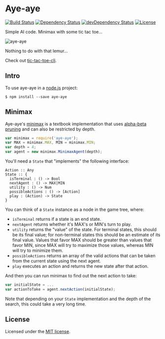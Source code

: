 # Aye-aye

[![Build Status](https://travis-ci.org/jordao76/aye-aye.svg)](https://travis-ci.org/jordao76/aye-aye)
[![Dependency Status](https://david-dm.org/jordao76/aye-aye.svg)](https://david-dm.org/jordao76/aye-aye)
[![devDependency Status](https://david-dm.org/jordao76/aye-aye/dev-status.svg)](https://david-dm.org/jordao76/aye-aye#info=devDependencies)
[![License](http://img.shields.io/:license-mit-blue.svg)](https://github.com/jordao76/aye-aye/blob/master/LICENSE.txt)

Simple AI code. Minimax with some tic tac toe...

![aye-aye](http://upload.wikimedia.org/wikipedia/commons/6/6e/Aye-aye.png)

Nothing to do with that lemur...

Check out [tic-tac-toe-cli](https://github.com/jordao76/tic-tac-toe-cli).

## Intro

To use aye-aye in a [node.js](https://nodejs.org/en/) project:

```
$ npm install --save aye-aye
```

## Minimax

Aye-aye's [minimax](https://en.wikipedia.org/wiki/Minimax) is a textbook implementation that uses [alpha-beta pruning](https://en.wikipedia.org/wiki/Alpha%E2%80%93beta_pruning) and can also be restricted by depth.

```javascript
var minimax = require('aye-aye');
var MAX = minimax.MAX, MIN = minimax.MIN;
var depth = 4;
var agent = new minimax.MinimaxAgent(depth);
```

You'll need a `State` that "implements" the following interface:

```
Action :: Any
State :: {
  isTerminal : () -> Bool
  nextAgent : () -> MAX|MIN
  utility : () -> Num
  possibleActions : () -> [Action]
  play : (Action) -> State
}
```

You can think of a `State` instance as a node in the game tree, where:

- `isTerminal` returns if a state is an end state.
- `nextAgent` returns whether it's MAX's or MIN's turn to play.
- `utility` returns the "value" of the state. For terminal states, this should be its final value; for non-terminal states this should be an estimate of its final value. Values that favor MAX should be greater than values that favor MIN, since MAX will try to maximize those values, whereas MIN will try to minimize them.
- `possibleActions` returns an array of the valid actions that can be taken from the current state using the next agent.
- `play` executes an action and returns the new state after that action.

And then you can run minimax to find out the next action to take:

```javascript
var initialState = ...
var actionToTake = agent.nextAction(initialState);
```

Note that depending on your `State` implementation and the depth of the search, this could take a very long time.

## License

Licensed under the [MIT license](https://github.com/jordao76/aye-aye/blob/master/LICENSE.txt).
